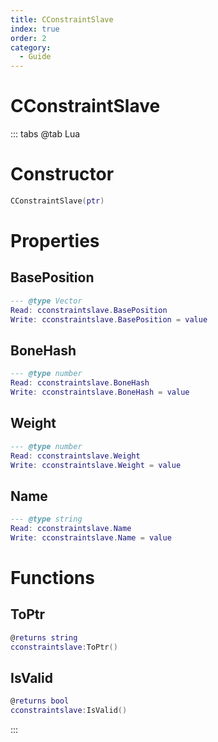 ```yaml
---
title: CConstraintSlave
index: true
order: 2
category:
  - Guide
---
```


# CConstraintSlave

::: tabs
@tab Lua
# Constructor
```lua
CConstraintSlave(ptr)
```
# Properties
## BasePosition 
```lua
--- @type Vector
Read: cconstraintslave.BasePosition
Write: cconstraintslave.BasePosition = value
```
## BoneHash 
```lua
--- @type number
Read: cconstraintslave.BoneHash
Write: cconstraintslave.BoneHash = value
```
## Weight 
```lua
--- @type number
Read: cconstraintslave.Weight
Write: cconstraintslave.Weight = value
```
## Name 
```lua
--- @type string
Read: cconstraintslave.Name
Write: cconstraintslave.Name = value
```
# Functions
## ToPtr
```lua
@returns string
cconstraintslave:ToPtr()
```
## IsValid
```lua
@returns bool
cconstraintslave:IsValid()
```

:::